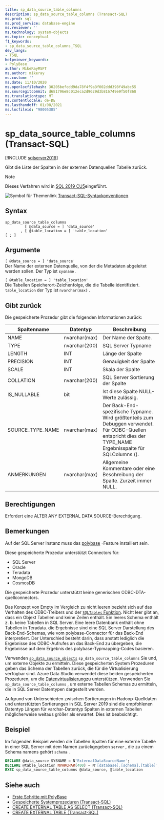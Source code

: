 ```yaml
---
title: sp_data_source_table_columns
description: sp_data_source_table_columns (Transact-SQL)
ms.prod: sql
ms.prod_service: database-engine
ms.reviewer: ''
ms.technology: system-objects
ms.topic: conceptual
f1_keywords:
- sp_data_source_table_columns_TSQL
dev_langs:
- TSQL
helpviewer_keywords:
- PolyBase
author: MikeRayMSFT
ms.author: mikeray
ms.custom: ''
ms.date: 11/10/2020
ms.openlocfilehash: 30205befcdd9da78f4f9a3f002ddd398f49abc55
ms.sourcegitcommit: d681796e8c012eca2d9629d3b816749e9f50f868
ms.translationtype: MT
ms.contentlocale: de-DE
ms.lasthandoff: 01/08/2021
ms.locfileid: "98005385"
---
```

# <a name="sp_data_source_table_columns-transact-sql"></a>sp_data_source_table_columns (Transact-SQL)

[!INCLUDE [sqlserver2019](../../includes/applies-to-version/sqlserver2019.md)]

Gibt die Liste der Spalten in der externen Datenquellen Tabelle zurück.
  
> [!NOTE]
> Dieses Verfahren wird in [SQL 2019 CU5](../../big-data-cluster/release-notes-big-data-cluster.md#cu5)eingeführt.

![Symbol für Themenlink](../../database-engine/configure-windows/media/topic-link.gif "Symbol für Themenlink") [Transact-SQL-Syntaxkonventionen](../../t-sql/language-elements/transact-sql-syntax-conventions-transact-sql.md)  
  
## <a name="syntax"></a>Syntax  
  
```sqlsyntax
sp_data_source_table_columns
         [ @data_source = ] 'data_source'
       , [ @table_location = ] 'table_location'
[ ; ]
```  

## <a name="arguments"></a>Argumente

`[ @data_source = ] 'data_source'`   
Der Name der externen Datenquelle, von der die Metadaten abgeleitet werden sollen. Der Typ ist `sysname` .

`[ @table_location = ] 'table_location'`   
Die Tabellen Speicherort-Zeichenfolge, die die Tabelle identifiziert. `table_location` der Typ ist `nvarchar(max)` .

## <a name="returns"></a>Gibt zurück

Die gespeicherte Prozedur gibt die folgenden Informationen zurück:

|Spaltenname |Datentyp |Beschreibung|
|---|---|---|
|NAME|nvarchar(max)|Der Name der Spalte.
|TYPE|nvarchar(200)|SQL Server Typname
|LENGTH|INT|Länge der Spalte
|PRECISION|INT|Genauigkeit der Spalte
|SCALE|INT|Skala der Spalte
|COLLATION|nvarchar(200)|SQL Server Sortierung der Spalte
|IS_NULLABLE|bit|Ist diese Spalte NULL-Werte zulässig.
|SOURCE_TYPE_NAME|nvarchar(max)|Der Back-End-spezifische Typname. Wird größtenteils zum Debuggen verwendet. Für ODBC-Quellen entspricht dies der TYPE_NAME Ergebnisspalte für SQLColumns ().
|ANMERKUNGEN|nvarchar(max)|Allgemeine Kommentare oder eine Beschreibung der Spalte. Zurzeit immer NULL.|

## <a name="permissions"></a>Berechtigungen  

Erfordert eine ALTER ANY EXTERNAL DATA SOURCE-Berechtigung.
  
## <a name="remarks"></a>Bemerkungen  

Auf der SQL Server Instanz muss das  [polybase](../../relational-databases/polybase/polybase-guide.md) -Feature installiert sein.

Diese gespeicherte Prozedur unterstützt Connectors für:

- SQL Server
- Oracle
- Teradata
- MongoDB
- CosmosDB

Die gespeicherte Prozedur unterstützt keine generischen ODBC-DTA-quellconnectors.

Das Konzept von Empty im Vergleich zu nicht leeren bezieht sich auf das Verhalten des ODBC-Treibers und der [ `SQLTables` Funktion](../native-client-odbc-api/sqltables.md). Nicht leer gibt an, dass ein Objekt Tabellen und keine Zeilen enthält. Ein leeres Schema enthält z. b. keine Tabellen in SQL Server. Eine leere Datenbank enthält ohne Tabellen in Teradata. die Ergebnisse sind eine SQL Server Darstellung des Back-End-Schemas, wie vom polybase-Connector für das Back-End interpretiert. Der Unterschied besteht darin, dass anstatt lediglich die Ergebnisse des ODBC-Aufrufes an das Back-End zu übergeben, die Ergebnisse auf dem Ergebnis des polybase-Typmapping-Codes basieren.

Verwenden [`sp_data_source_objects`](sp-data-source-objects.md) `sp_data_source_table_columns` Sie und, um externe Objekte zu ermitteln. Diese gespeicherten System Prozeduren geben das Schema der Tabellen zurück, die für die Virtualisierung verfügbar sind. Azure Data Studio verwendet diese beiden gespeicherten Prozeduren, um die [Datenvirtualisierung](../../azure-data-studio/extensions/data-virtualization-extension.md)zu unterstützen. Verwenden Sie `sp_data_source_table_columns` , um externe Tabellen Schemas zu ermitteln, die in SQL Server Datentypen dargestellt werden.

Aufgrund von Unterschieden zwischen Sortierungen in Hadoop-Quelldaten und unterstützten Sortierungen in SQL Server 2019 sind die empfohlenen Datentyp Längen für varchar-Datentyp Spalten in externen Tabellen möglicherweise weitaus größer als erwartet. Dies ist beabsichtigt.

## <a name="example"></a>Beispiel  

Im folgenden Beispiel werden die Tabellen Spalten für eine externe Tabelle in einer SQL Server mit dem Namen zurückgegeben `server` , die zu einem Schema namens gehört `schema` .
  
```sql
DECLARE @data_source SYSNAME = N'ExternalDataSourceName';
DECLARE @table_location NVARCHAR(400) = N'[database].[schema].[table]';
EXEC sp_data_source_table_columns @data_source, @table_location
```  
  
## <a name="see-also"></a>Siehe auch

- [Erste Schritte mit PolyBase](../polybase/polybase-guide.md)
- [Gespeicherte Systemprozeduren &#40;Transact-SQL&#41;](../../relational-databases/system-stored-procedures/system-stored-procedures-transact-sql.md)
- [CREATE EXTERNAL TABLE AS SELECT (Transact-SQL)](../../t-sql/statements/create-external-table-as-select-transact-sql.md)
- [CREATE EXTERNAL TABLE (Transact-SQL)](../../t-sql/statements/create-external-table-transact-sql.md)